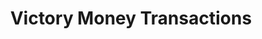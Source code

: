 ---
title: "Victory Money Transactions"
url: /western-division/victory-money-transactions/
shop: Supermarkt
---